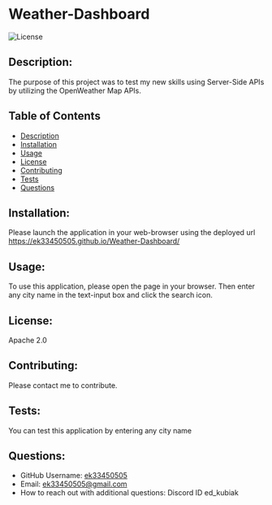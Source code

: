 # Weather-Dashboard
  
  ![License](https://img.shields.io/badge/License-Apache%202.0-lightgrey.svg)

  ## Description:
  The purpose of this project was to test my new skills using Server-Side APIs by utilizing the OpenWeather Map APIs.

  ## Table of Contents
  - [Description](#description)
  - [Installation](#installation)
  - [Usage](#usage)
  - [License](#lisence)
  - [Contributing](#contributing)
  - [Tests](#tests)
  - [Questions](#questions)

  ## Installation:
  Please launch the application in your web-browser using the deployed url https://ek33450505.github.io/Weather-Dashboard/

  ## Usage:
  To use this application, please open the page in your browser. Then enter any city name in the text-input box and click the search icon.

  ## License:
  Apache 2.0

  ## Contributing:
  Please contact me to contribute.

  ## Tests:
  You can test this application by entering any city name 

  ## Questions:
  - GitHub Username: [ek33450505](https://github.com/ek33450505)
  - Email: ek33450505@gmail.com
  - How to reach out with additional questions: Discord ID ed_kubiak
